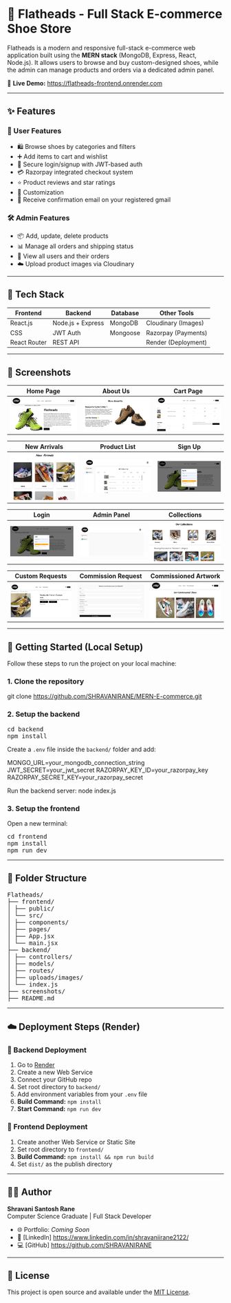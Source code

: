# 👟 Flatheads - Full Stack E-commerce Shoe Store

Flatheads is a modern and responsive full-stack e-commerce web application built using the **MERN stack** (MongoDB, Express, React, Node.js). It allows users to browse and buy custom-designed shoes, while the admin can manage products and orders via a dedicated admin panel.

🔗 **Live Demo:** https://flatheads-frontend.onrender.com

---

## ✨ Features

### 👥 User Features
- 🛍 Browse shoes by categories and filters
- ➕ Add items to cart and wishlist
- 🔐 Secure login/signup with JWT-based auth
- 💳 Razorpay integrated checkout system
- ⭐ Product reviews and star ratings
- 🎨 Customization
- 📩 Receive confirmation email on your registered gmail

### 🛠 Admin Features
- 📦 Add, update, delete products
- 📊 Manage all orders and shipping status
- 👤 View all users and their orders
- ☁️ Upload product images via Cloudinary

---

## 🧱 Tech Stack

| Frontend        | Backend           | Database     | Other Tools           |
|-----------------|-------------------|--------------|------------------------|
| React.js        | Node.js + Express | MongoDB      | Cloudinary (Images)   |
|  CSS            | JWT Auth          | Mongoose     | Razorpay (Payments)   |
| React Router    | REST API          |              | Render (Deployment)   |

---

## 📸 Screenshots

| Home Page | About Us | Cart Page |
|-----------|----------|-----------|
| <img src="screenshots/HomePage.png" width="250"/> | <img src="screenshots/AboutUs.png" width="250"/> | <img src="screenshots/cartpage.png" width="250"/> |

| New Arrivals | Product List | Sign Up |
|--------------|--------------|---------|
| <img src="screenshots/NewArrivals.png" width="250"/> | <img src="screenshots/PRODUCTLIST.png" width="250"/> | <img src="screenshots/SIGNUP.png" width="250"/> |

| Login | Admin Panel | Collections |
|-------|-------------|-------------|
| <img src="screenshots/login.png" width="250"/> | <img src="screenshots/ADMINPANEL.png" width="250"/> | <img src="screenshots/collections.png" width="250"/> |

| Custom Requests | Commission Request | Commissioned Artwork |
|-----------------|--------------------|-----------------------|
| <img src="screenshots/custom.png" width="250"/> | <img src="screenshots/CommReq.png" width="250"/> | <img src="screenshots/CommissionedArtwork.png" width="250"/> |


---

## 🚀 Getting Started (Local Setup)

Follow these steps to run the project on your local machine:

### 1. Clone the repository

git clone https://github.com/SHRAVANIRANE/MERN-E-commerce.git

### 2. Setup the backend
<pre>
cd backend
npm install
</pre>

Create a `.env` file inside the `backend/` folder and add:

MONGO_URL=your_mongodb_connection_string
JWT_SECRET=your_jwt_secret
RAZORPAY_KEY_ID=your_razorpay_key
RAZORPAY_SECRET_KEY=your_razorpay_secret

Run the backend server:
node index.js


### 3. Setup the frontend

Open a new terminal:
<pre>
cd frontend
npm install
npm run dev
</pre>
---

## 🛒 Folder Structure

<pre>
Flatheads/
├── frontend/
│ ├── public/
│ └── src/
│ ├── components/
│ ├── pages/
│ ├── App.jsx
│ └── main.jsx
├── backend/
│ ├── controllers/
│ ├── models/
│ ├── routes/
│ ├── uploads/images/
│ └── index.js
├── screenshots/
├── README.md
</pre>

---

## ☁️ Deployment Steps (Render)

### 🔧 Backend Deployment

1. Go to [Render](https://render.com/)
2. Create a new Web Service
3. Connect your GitHub repo
4. Set root directory to `backend/`
5. Add environment variables from your `.env` file
6. **Build Command:** `npm install`
7. **Start Command:** `npm run dev`

### 🎨 Frontend Deployment

1. Create another Web Service or Static Site
2. Set root directory to `frontend/`
3. **Build Command:** `npm install && npm run build`
4. Set `dist/` as the publish directory

---

## 🙋‍♀️ Author

**Shravani Santosh Rane**  
Computer Science Graduate | Full Stack Developer

- 🌐 Portfolio: *Coming Soon*
- 💼 [LinkedIn] https://www.linkedin.com/in/shravaniirane2122/
- 💻 [GitHub] https://github.com/SHRAVANIRANE
---

## 📄 License

This project is open source and available under the [MIT License](LICENSE).
